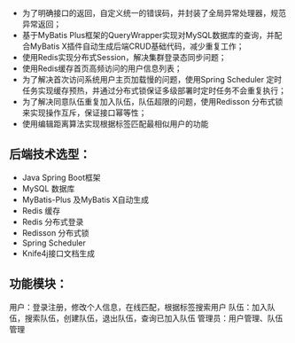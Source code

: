 - 为了明确接口的返回，自定义统一的错误码，并封装了全局异常处理器，规范异常返回；
- 基于MyBatis Plus框架的QueryWrapper实现对MySQL数据库的查询，并配合MyBatis X插件自动生成后端CRUD基础代码，减少重复工作；
- 使用Redis实现分布式Session，解决集群登录态同步问题；
- 使用Redis缓存首页高频访问的用户信息列表；
- 为了解决首次访问系统用户主页加载慢的问题，使用Spring Scheduler 定时任务实现缓存预热，并通过分布式锁保证多级部署时定时任务不会重复执行；
- 为了解决同意队伍重复加入队伍，队伍超限的问题，使用Redisson 分布式锁来实现操作互斥，保证接口幂等性；
- 使用编辑距离算法实现根据标签匹配最相似用户的功能

## 后端技术选型：

- Java Spring Boot框架
- MySQL 数据库
- MyBatis-Plus 及MyBatis X自动生成
- Redis 缓存
- Redis 分布式登录
- Redisson 分布式锁
- Spring Scheduler
- Knife4j接口文档生成

## 功能模块：

用户：登录注册，修改个人信息，在线匹配，根据标签搜索用户
队伍：加入队伍，搜索队伍，创建队伍，退出队伍，查询已加入队伍
管理员：用户管理、队伍管理

